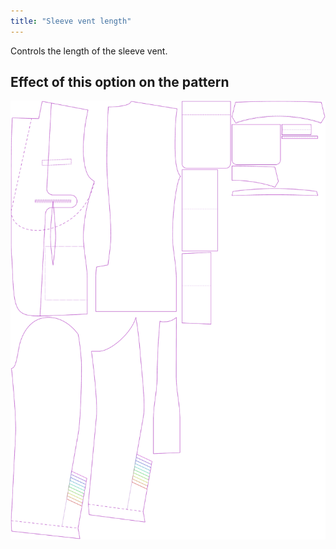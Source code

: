 ```yaml
---
title: "Sleeve vent length"
---
```


Controls the length of the sleeve vent.

## Effect of this option on the pattern

![This image shows the effect of this option by superimposing several variants that have a different value for this option](jaeger_sleeveventlength_sample.svg "Effect of this option on the pattern")
